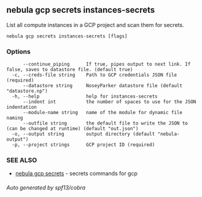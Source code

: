 ## nebula gcp secrets instances-secrets

List all compute instances in a GCP project and scan them for secrets.

```
nebula gcp secrets instances-secrets [flags]
```

### Options

```
      --continue_piping      If true, pipes output to next link. If false, saves to datastore file. (default true)
  -c, --creds-file string    Path to GCP credentials JSON file (required)
      --datastore string     NoseyParker datastore file (default "datastore.np")
  -h, --help                 help for instances-secrets
      --indent int           the number of spaces to use for the JSON indentation
      --module-name string   name of the module for dynamic file naming
      --outfile string       the default file to write the JSON to (can be changed at runtime) (default "out.json")
  -o, --output string        output directory (default "nebula-output")
  -p, --project strings      GCP project ID (required)
```

### SEE ALSO

* [nebula gcp secrets](nebula_gcp_secrets.md)	 - secrets commands for gcp

###### Auto generated by spf13/cobra
